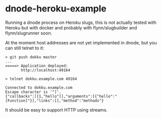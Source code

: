 dnode-heroku-example
====================

Running a dnode process on Heroku slugs, this is not actually tested with Heroku but with docker and probably with flynn/slugbuilder and flynn/slugrunner soon. 

At the moment host addresses are not yet implemented in dnode, but you can still telnet to it: 

```
> git push dokku master
...
=====> Application deployed:
       http://localhost:49164

> telnet dokku.example.com 49164

Connected to dokku.example.com
Escape character is '^]'.
{"callbacks":[[1,"hello"]],"arguments":[{"hello":"[Function]"}],"links":[],"method":"methods"}
```

It should be easy to support HTTP using streams.
